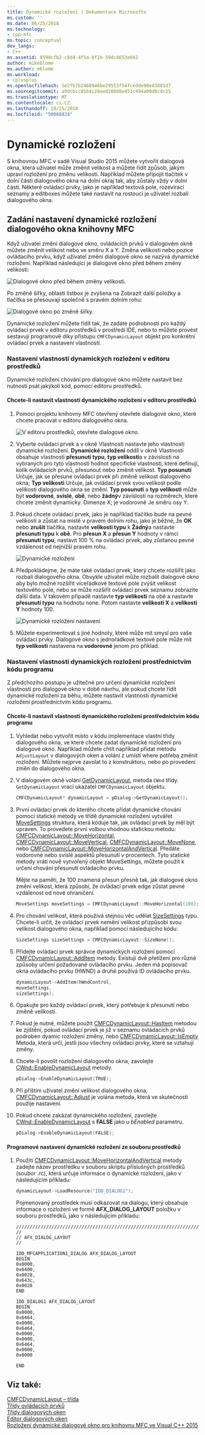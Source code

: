 ```yaml
---
title: Dynamické rozložení | Dokumentace Microsoftu
ms.custom: ''
ms.date: 06/25/2018
ms.technology:
- cpp-mfc
ms.topic: conceptual
dev_langs:
- C++
ms.assetid: 8598cfb2-c8d4-4f5a-bf2b-59dc4653e042
author: mikeblome
ms.author: mblome
ms.workload:
- cplusplus
ms.openlocfilehash: 5e2fb7b2468946be29553f54fcedde98e43881d7
ms.sourcegitcommit: a9dcbcc85b4c28eed280d8e451c494a00d8c4c25
ms.translationtype: MT
ms.contentlocale: cs-CZ
ms.lasthandoff: 10/25/2018
ms.locfileid: "50068824"
---
```

# <a name="dynamic-layout"></a>Dynamické rozložení

S knihovnou MFC v sadě Visual Studio 2015 můžete vytvořit dialogová okna, která uživatel může změnit velikost a můžete řídit způsob, jakým upraví rozložení pro změnu velikosti. Například můžete připojit tlačítek v dolní části dialogového okna na dolní okraj tak, aby zůstaly vždy v dolní části. Některé ovládací prvky, jako je například textová pole, rozevírací seznamy a editboxes můžete také nastavit na rostoucí je uživatel rozbalí dialogového okna.

## <a name="specifying-dynamic-layout-settings-for-an-mfc-dialog-box"></a>Zadání nastavení dynamické rozložení dialogového okna knihovny MFC

Když uživatel změní dialogové okno, ovládacích prvků v dialogovém okně můžete změnit velikost nebo ve směru X a Y. Změna velikosti nebo pozice ovládacího prvku, když uživatel změní dialogové okno se nazývá dynamické rozložení. Například následující je dialogové okno před během změny velikosti:

![Dialogové okno před během změny velikosti. ](../mfc/media/mfcdynamiclayout4.png "mfcdynamiclayout4")

Po změně šířky, oblasti listbox je zvýšena na Zobrazit další položky a tlačítka se přesouvají společně s pravém dolním rohu:

![Dialogové okno po změně šířky. ](../mfc/media/mfcdynamiclayout5.png "mfcdynamiclayout5")

Dynamické rozložení můžete řídit tak, že zadáte podrobnosti pro každý ovládací prvek v editoru prostředků v prostředí IDE, nebo to můžete provést sestavují programově díky přístupu `CMFCDynamicLayout` objekt pro konkrétní ovládací prvek a nastavení vlastností.

### <a name="setting-dynamic-layout-properties-in-the-resource-editor"></a>Nastavení vlastností dynamických rozložení v editoru prostředků

Dynamické rozložení chování pro dialogové okno můžete nastavit bez nutnosti psát jakýkoli kód, pomocí editoru prostředků.

#### <a name="to-set-dynamic-layout-properties-in-the-resource-editor"></a>Chcete-li nastavit vlastnosti dynamického rozložení v editoru prostředků

1. Pomocí projektu knihovny MFC otevřený otevřete dialogové okno, které chcete pracovat v editoru dialogového okna.

     ![V editoru prostředků, otevřete dialogové okno. ](../mfc/media/mfcdynamiclayout3.png "mfcdynamiclayout3")

2. Vyberte ovládací prvek a v okně Vlastnosti nastavte jeho vlastnosti dynamické rozložení. **Dynamické rozložení** oddíl v okně Vlastnosti obsahuje vlastnosti **přesunutí typu**, **typ velikosti**a v závislosti na vybraných pro tyto vlastnosti hodnot specifické vlastnosti, které definují, kolik ovládacích prvků, přesunout nebo změnit velikost. **Typ posunutí** Určuje, jak se přesune ovládací prvek při změně velikost dialogového okna; **Typ velikosti** Určuje, jak ovládací prvek svou velikost podle velikosti dialogového okna se změní. **Typ posunutí** a **typ velikosti** může být **vodorovné**, **svislé**, **obě**, nebo **žádný**v závislosti na rozměrech, které chcete změnit dynamicky. Dimenze X; je vodorovně Je směru osy Y.

3. Pokud chcete ovládací prvek, jako je například tlačítko bude na pevné velikosti a zůstat na místě v pravém dolním rohu, jako je běžné, že **OK** nebo **zrušit** tlačítka, nastavte **velikosti typu** k  **Žádný**a nastavte **přesunutí typu** k **obě**. Pro **přesun X** a **přesun Y** hodnoty v rámci **přesunutí typu**, nastavit 100 % na ovládací prvek, aby zůstanou pevné vzdálenost od nejnižší pravém rohu.

     ![Dynamické rozložení](../mfc/media/mfcdynamiclayout1.png "mfcdynamiclayout1")

4. Předpokládejme, že máte také ovládací prvek, který chcete rozšířit jako rozbalí dialogového okna. Obvykle uživatel může rozbalit dialogové okno aby bylo možné rozšířit víceřádkové textové pole zvýšit velikost textového pole, nebo se může rozšířit ovládací prvek seznamu zobrazíte další data. V takovém případě nastavte **typ velikosti** na obě a nastavte **přesunutí typu** na hodnotu none. Potom nastavte **velikosti X** a **velikosti Y** hodnoty 100.

     ![Dynamické rozložení nastavení](../mfc/media/mfcdynamiclayout2.png "mfcdynamiclayout2")

5. Můžete experimentovat s jiné hodnoty, které může mít smysl pro vaše ovládací prvky. Dialogové okno s jednořádkové textové pole může mít **typ velikosti** nastavena na **vodorovné** jenom pro příklad.

### <a name="setting-dynamic-layout-properties-programmatically"></a>Nastavení vlastností dynamických rozložení prostřednictvím kódu programu

Z předchozího postupu je užitečné pro určení dynamické rozložení vlastností pro dialogové okno v době návrhu, ale pokud chcete řídit dynamické rozložení za běhu, můžete nastavit vlastnosti dynamické rozložení prostřednictvím kódu programu.

#### <a name="to-set-dynamic-layout-properties-programmatically"></a>Chcete-li nastavit vlastnosti dynamického rozložení prostřednictvím kódu programu

1. Vyhledat nebo vytvořit místo v kódu implementace vlastní třídy dialogového okna, ve které chcete zadat dynamické rozložení pro dialogové okno. Například můžete chtít například přidat metodu `AdjustLayout` v dialogových oken a volání z umístí where potřeba změnit rozložení. Můžete nejprve zavolat to z konstruktoru, nebo po provedení změn do dialogového okna.

2. V dialogovém okně volání [GetDynamicLayout](../mfc/reference/cwnd-class.md#getdynamiclayout), metoda `CWnd` třídy. `GetDynamicLayout` vrací ukazatel `CMFCDynamicLayout` objektu.

    ```cpp
    CMFCDynamicLayout* dynamicLayout = pDialog->GetDynamicLayout();
    ```

3. První ovládací prvek do kterého chcete přidat dynamické chování pomocí statické metody ve třídě dynamické rozložení vytvářet [MoveSettings](../mfc/reference/cmfcdynamiclayout-class.md#movesettings_structure) struktura, která kóduje tak, jak ovládací prvek by měl být upraven. To provedete první volbou vhodnou statickou metodu: [CMFCDynamicLayout::MoveHorizontal](../mfc/reference/cmfcdynamiclayout-class.md#movehorizontal), [CMFCDynamicLayout::MoveVertical](../mfc/reference/cmfcdynamiclayout-class.md#movevertical), [CMFCDynamicLayout::MoveNone](../mfc/reference/cmfcdynamiclayout-class.md#movenone), nebo [CMFCDynamicLayout::MoveHorizontalAndVertical](../mfc/reference/cmfcdynamiclayout-class.md#movehorizontalandvertical). Předáte vodorovné nebo svislé aspektů přesunutí v procentech. Tyto statické metody vrátí nově vytvořený objekt MoveSettings, můžete použít k určení chování přesunutí ovládacího prvku.

   Mějte na paměti, že 100 znamená přesun přesně tak, jak dialogové okno změní velikost, která způsobí, že ovládací prvek edge zůstat pevné vzdálenost od nové ohraničení.

    ```cpp
    MoveSettings moveSettings = CMFCDynamicLayout::MoveHorizontal(100);
    ```

4. Pro chování velikost, která používá stejnou věc udělat [SizeSettings](../mfc/reference/cmfcdynamiclayout-class.md#sizesettings_structure) typu. Chcete-li určit, že ovládací prvek nemění velikost přizpůsobí svou velikost dialogového okna, například pomocí následujícího kódu:

    ```cpp
    SizeSettings sizeSettings = CMFCDynamicLayout::SizeNone();
    ```

5. Přidejte ovládací prvek správce dynamických rozložení pomocí [CMFCDynamicLayout::AddItem](../mfc/reference/cmfcdynamiclayout-class.md#additem) metody. Existují dvě přetížení pro různé způsoby určení požadované ovládacího prvku. Jeden má popisovač okna ovládacího prvku (HWND) a druhé používá ID ovládacího prvku.

    ```cpp
    dynamicLayout->AddItem(hWndControl,
    moveSettings,
    sizeSettings);
    ```

6. Opakujte pro každý ovládací prvek, který potřebuje k přesunutí nebo změně velikosti.

7. Pokud je nutné, můžete použít [CMFCDynamicLayout::HasItem](../mfc/reference/cmfcdynamiclayout-class.md#hasitem) metodou ke zjištění, pokud ovládací prvek je již v seznamu ovládacích prvků podroben dyamic rozložení změny, nebo [CMFCDynamicLayout::IsEmpty](../mfc/reference/cmfcdynamiclayout-class.md#isempty) Metoda, která určí, jestli jsou všechny ovládací prvky, které se vztahují změny.

8. Chcete-li povolit rozložení dialogového okna, zavolejte [CWnd::EnableDynamicLayout](../mfc/reference/cwnd-class.md#enabledynamiclayout) metody.

    ```cpp
    pDialog->EnableDynamicLayout(TRUE);
    ```

9. Při příštím uživatel změní velikost dialogového okna, [CMFCDynamicLayout::Adjust](../mfc/reference/cmfcdynamiclayout-class.md#adjust) je volána metoda, která ve skutečnosti použije nastavení.

10. Pokud chcete zakázat dynamického rozložení, zavolejte [CWnd::EnableDynamicLayout](../mfc/reference/cwnd-class.md#enabledynamiclayout) s **FALSE** jako u *bEnabled* parametru.

    ```cpp
    pDialog->EnableDynamicLayout(FALSE);
    ```

#### <a name="to-set-the-dynamic-layout-programmatically-from-a-resource-file"></a>Programové nastavení dynamické rozložení ze souboru prostředků

1. Použití [CMFCDynamicLayout::MoveHorizontalAndVertical](../mfc/reference/cmfcdynamiclayout-class.md#movehorizontalandvertical) metody zadejte název prostředku v souboru skriptu příslušných prostředků (soubor .rc), která určuje informace o dynamické rozložení, jako v následujícím příkladu:

    ```cpp
    dynamicLayout->LoadResource("IDD_DIALOG1");
    ```

   Pojmenovaný prostředek musí odkazovat na dialogu, který obsahuje informace o rozložení ve formě **AFX_DIALOG_LAYOUT** položku v souboru prostředků, jako v následujícím příkladu:

    ```RC
    /////////////////////////////////////////////////////////////////////////////
    //
    // AFX_DIALOG_LAYOUT
    //

    IDD_MFCAPPLICATION1_DIALOG AFX_DIALOG_LAYOUT
    BEGIN
    0x0000,
    0x6400,
    0x0028,
    0x643c,
    0x0028
    END

    IDD_DIALOG1 AFX_DIALOG_LAYOUT
    BEGIN
    0x0000,
    0x6464,
    0x0000,
    0x6464,
    0x0000,
    0x0000,
    0x6464,
    0x0000,
    0x0000

    END
    ```

## <a name="see-also"></a>Viz také:

[CMFCDynamicLayout – třída](../mfc/reference/cmfcdynamiclayout-class.md)<br/>
[Třídy ovládacích prvků](../mfc/control-classes.md)<br/>
[Třídy dialogových oken](../mfc/dialog-box-classes.md)<br/>
[Editor dialogových oken](../windows/dialog-editor.md)<br/>
[Rozložení dynamické dialogové okno pro knihovnu MFC ve Visual C++ 2015](https://mariusbancila.ro/blog/2015/07/27/dynamic-dialog-layout-for-mfc-in-visual-c-2015/)
